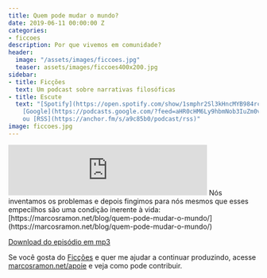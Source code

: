 ```yaml
---
title: Quem pode mudar o mundo?
date: 2019-06-11 00:00:00 Z
categories:
- ficcoes
description: Por que vivemos em comunidade?
header:
  image: "/assets/images/ficcoes.jpg"
  teaser: assets/images/ficcoes400x200.jpg
sidebar:
- title: Ficções
  text: Um podcast sobre narrativas filosóficas
- title: Escute
  text: "[Spotify](https://open.spotify.com/show/1smphr2Sl3kHncMYB984rc?si=Ds7GV4oNQnGxsm-bxYvasA),
    [Google](https://podcasts.google.com/?feed=aHR0cHM6Ly9hbmNob3IuZm0vcy9hOWM4NWIwL3BvZGNhc3QvcnNz)
    ou [RSS](https://anchor.fm/s/a9c85b0/podcast/rss)"
image: ficcoes.jpg
---
```


<iframe src="https://anchor.fm/podcastficcoes/embed/episodes/Quem-pode-mudar-o-mundo-e4ahcv" height="102px" width="400px" frameborder="0" scrolling="no"></iframe>
Nós inventamos os problemas e depois fingimos para nós mesmos que esses empecilhos são uma condição inerente à vida: [https://marcosramon.net/blog/quem-pode-mudar-o-mundo/](https://marcosramon.net/blog/quem-pode-mudar-o-mundo/)

[Download do episódio em mp3](https://s3-us-west-2.amazonaws.com/anchor-audio-bank/production/2019-5-11/16819962-44100-2-d3a0b96fca546.mp3)
 
Se você gosta do [Ficções](https://marcosramon.net/ficcoes/) e quer me ajudar a continuar produzindo, acesse [marcosramon.net/apoie](https://marcosramon.net/apoie/) e veja como pode contribuir.
